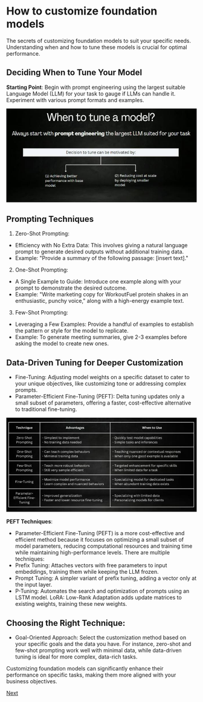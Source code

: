 # How to customize foundation models

The secrets of customizing foundation models to suit your specific needs. Understanding when and how to tune these models is crucial for optimal performance.

## Deciding When to Tune Your Model

**Starting Point**: Begin with prompt engineering using the largest suitable Language Model (LLM) for your task to gauge if LLMs can handle it. Experiment with various prompt formats and examples.

![when to tune](images/6-1.jpg)


## Prompting Techniques

1. Zero-Shot Prompting:
  - Efficiency with No Extra Data: This involves giving a natural language prompt to generate desired outputs without additional training data.
  - Example: "Provide a summary of the following passage: [insert text]."

2. One-Shot Prompting:
  - A Single Example to Guide: Introduce one example along with your prompt to demonstrate the desired outcome.
  - Example: "Write marketing copy for WorkoutFuel protein shakes in an enthusiastic, punchy voice," along with a high-energy example text.

3. Few-Shot Prompting:
  - Leveraging a Few Examples: Provide a handful of examples to establish the pattern or style for the model to replicate.
  - Example: To generate meeting summaries, give 2-3 examples before asking the model to create new ones.

## Data-Driven Tuning for Deeper Customization

- Fine-Tuning: Adjusting model weights on a specific dataset to cater to your unique objectives, like customizing tone or addressing complex prompts.
- Parameter-Efficient Fine-Tuning (PEFT): Delta tuning updates only a small subset of parameters, offering a faster, cost-effective alternative to traditional fine-tuning.

![ft-vs-peft](images/6-2.jpg)

**PEFT Techniques**:

 - Parameter-Efficient Fine-Tuning (PEFT) is a more cost-effective and efficient method because it focuses on optimizing a small subset of model parameters, reducing computational resources and training time while maintaining high-performance levels. There are multiple techniques:
- Prefix Tuning: Attaches vectors with free parameters to input embeddings, training them while keeping the LLM frozen.
- Prompt Tuning: A simpler variant of prefix tuning, adding a vector only at the input layer.
- P-Tuning: Automates the search and optimization of prompts using an LSTM model.
LoRA: Low-Rank Adaptation adds update matrices to existing weights, training these new weights.

## Choosing the Right Technique:

- Goal-Oriented Approach: Select the customization method based on your specific goals and the data you have. For instance, zero-shot and few-shot prompting work well with minimal data, while data-driven tuning is ideal for more complex, data-rich tasks.

Customizing foundation models can significantly enhance their performance on specific tasks, making them more aligned with your business objectives.

[Next](./07-popular-llm.md)